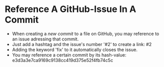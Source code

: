 # Reference A GitHub-Issue In A Commit

- When creating a *new commit* to a file on GitHub, you may reference to an issue adressing that commit. 
- Just add a hashtag and the issue's number '#2' to create a link: #2
- Adding the keyword 'fix' to it automatically closes the issue.
- You may reference a certain commit by its hash-value:  e3d3a3e7ca9169c9138cc419d375e52f4fb74c5c
